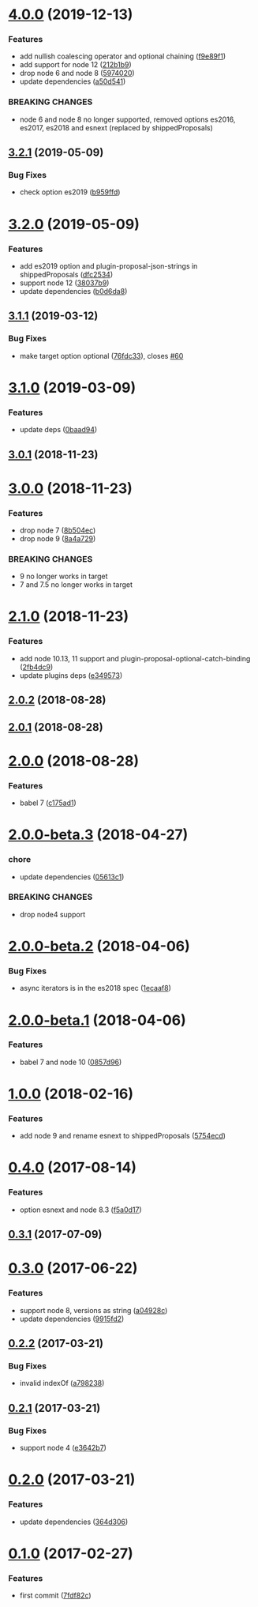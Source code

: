 # [4.0.0](https://github.com/christophehurpeau/babel-preset-latest-node/compare/v3.2.1...v4.0.0) (2019-12-13)


### Features

* add nullish coalescing operator and optional chaining ([f9e89f1](https://github.com/christophehurpeau/babel-preset-latest-node/commit/f9e89f1))
* add support for node 12 ([212b1b9](https://github.com/christophehurpeau/babel-preset-latest-node/commit/212b1b9))
* drop node 6 and node 8 ([5974020](https://github.com/christophehurpeau/babel-preset-latest-node/commit/5974020))
* update dependencies ([a50d541](https://github.com/christophehurpeau/babel-preset-latest-node/commit/a50d541))


### BREAKING CHANGES

* node 6 and node 8 no longer supported, removed options es2016, es2017,  es2018 and esnext (replaced by shippedProposals)



## [3.2.1](https://github.com/christophehurpeau/babel-preset-latest-node/compare/v3.2.0...v3.2.1) (2019-05-09)


### Bug Fixes

* check option es2019 ([b959ffd](https://github.com/christophehurpeau/babel-preset-latest-node/commit/b959ffd))



# [3.2.0](https://github.com/christophehurpeau/babel-preset-latest-node/compare/v3.1.1...v3.2.0) (2019-05-09)


### Features

* add es2019 option and plugin-proposal-json-strings in shippedProposals ([dfc2534](https://github.com/christophehurpeau/babel-preset-latest-node/commit/dfc2534))
* support node 12 ([38037b9](https://github.com/christophehurpeau/babel-preset-latest-node/commit/38037b9))
* update dependencies ([b0d6da8](https://github.com/christophehurpeau/babel-preset-latest-node/commit/b0d6da8))



## [3.1.1](https://github.com/christophehurpeau/babel-preset-latest-node/compare/v3.1.0...v3.1.1) (2019-03-12)


### Bug Fixes

* make target option optional ([76fdc33](https://github.com/christophehurpeau/babel-preset-latest-node/commit/76fdc33)), closes [#60](https://github.com/christophehurpeau/babel-preset-latest-node/issues/60)



# [3.1.0](https://github.com/christophehurpeau/babel-preset-latest-node/compare/v3.0.1...v3.1.0) (2019-03-09)


### Features

* update deps ([0baad94](https://github.com/christophehurpeau/babel-preset-latest-node/commit/0baad94))



## [3.0.1](https://github.com/christophehurpeau/babel-preset-latest-node/compare/v3.0.0...v3.0.1) (2018-11-23)



# [3.0.0](https://github.com/christophehurpeau/babel-preset-latest-node/compare/v2.1.0...v3.0.0) (2018-11-23)


### Features

* drop node 7 ([8b504ec](https://github.com/christophehurpeau/babel-preset-latest-node/commit/8b504ec))
* drop node 9 ([8a4a729](https://github.com/christophehurpeau/babel-preset-latest-node/commit/8a4a729))


### BREAKING CHANGES

* 9 no longer works in target
* 7 and 7.5 no longer works in target



# [2.1.0](https://github.com/christophehurpeau/babel-preset-latest-node/compare/v2.0.2...v2.1.0) (2018-11-23)


### Features

* add node 10.13, 11 support and plugin-proposal-optional-catch-binding ([2fb4dc9](https://github.com/christophehurpeau/babel-preset-latest-node/commit/2fb4dc9))
* update plugins deps ([e349573](https://github.com/christophehurpeau/babel-preset-latest-node/commit/e349573))



## [2.0.2](https://github.com/christophehurpeau/babel-preset-latest-node/compare/v2.0.1...v2.0.2) (2018-08-28)



## [2.0.1](https://github.com/christophehurpeau/babel-preset-latest-node/compare/v2.0.0...v2.0.1) (2018-08-28)



# [2.0.0](https://github.com/christophehurpeau/babel-preset-latest-node/compare/v2.0.0-beta.3...v2.0.0) (2018-08-28)


### Features

* babel 7 ([c175ad1](https://github.com/christophehurpeau/babel-preset-latest-node/commit/c175ad1))



# [2.0.0-beta.3](https://github.com/christophehurpeau/babel-preset-latest-node/compare/v2.0.0-beta.2...v2.0.0-beta.3) (2018-04-27)


### chore

* update dependencies ([05613c1](https://github.com/christophehurpeau/babel-preset-latest-node/commit/05613c1))


### BREAKING CHANGES

* drop node4 support



# [2.0.0-beta.2](https://github.com/christophehurpeau/babel-preset-latest-node/compare/v2.0.0-beta.1...v2.0.0-beta.2) (2018-04-06)


### Bug Fixes

* async iterators is in the es2018 spec ([1ecaaf8](https://github.com/christophehurpeau/babel-preset-latest-node/commit/1ecaaf8))



# [2.0.0-beta.1](https://github.com/christophehurpeau/babel-preset-latest-node/compare/v1.0.0...v2.0.0-beta.1) (2018-04-06)


### Features

* babel 7 and node 10 ([0857d96](https://github.com/christophehurpeau/babel-preset-latest-node/commit/0857d96))



# [1.0.0](https://github.com/christophehurpeau/babel-preset-latest-node/compare/v0.4.0...v1.0.0) (2018-02-16)


### Features

* add node 9 and rename esnext to shippedProposals ([5754ecd](https://github.com/christophehurpeau/babel-preset-latest-node/commit/5754ecd))



# [0.4.0](https://github.com/christophehurpeau/babel-preset-latest-node/compare/v0.3.1...v0.4.0) (2017-08-14)


### Features

* option esnext and node 8.3 ([f5a0d17](https://github.com/christophehurpeau/babel-preset-latest-node/commit/f5a0d17))



## [0.3.1](https://github.com/christophehurpeau/babel-preset-latest-node/compare/v0.3.0...v0.3.1) (2017-07-09)



# [0.3.0](https://github.com/christophehurpeau/babel-preset-latest-node/compare/v0.2.2...v0.3.0) (2017-06-22)


### Features

* support node 8, versions as string ([a04928c](https://github.com/christophehurpeau/babel-preset-latest-node/commit/a04928c))
* update dependencies ([9915fd2](https://github.com/christophehurpeau/babel-preset-latest-node/commit/9915fd2))



## [0.2.2](https://github.com/christophehurpeau/babel-preset-latest-node/compare/v0.2.1...v0.2.2) (2017-03-21)


### Bug Fixes

* invalid indexOf ([a798238](https://github.com/christophehurpeau/babel-preset-latest-node/commit/a798238))



## [0.2.1](https://github.com/christophehurpeau/babel-preset-latest-node/compare/v0.2.0...v0.2.1) (2017-03-21)


### Bug Fixes

* support node 4 ([e3642b7](https://github.com/christophehurpeau/babel-preset-latest-node/commit/e3642b7))



# [0.2.0](https://github.com/christophehurpeau/babel-preset-latest-node/compare/v0.1.0...v0.2.0) (2017-03-21)


### Features

* update dependencies ([364d306](https://github.com/christophehurpeau/babel-preset-latest-node/commit/364d306))



# [0.1.0](https://github.com/christophehurpeau/babel-preset-latest-node/compare/7fdf82c...v0.1.0) (2017-02-27)


### Features

* first commit ([7fdf82c](https://github.com/christophehurpeau/babel-preset-latest-node/commit/7fdf82c))



